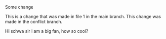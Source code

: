 Some change 

This is a change that was made in file 1 in the main branch.
This change was made in the conflict branch.

Hi schwa sir I am a big fan, how so cool?
